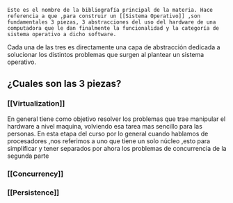 	Este es el nombre de la bibliografía principal de la materia. Hace referencia a que ,para construir un [[Sistema Operativo]] ,son fundamentales 3 piezas, 3 abstracciones del uso del hardware de una computadora que le dan finalmente la funcionalidad y la categoría de sistema operativo a dicho software.

Cada una de las tres es directamente una capa de abstracción dedicada a solucionar los distintos problemas que surgen al plantear un sistema operativo.
## ¿Cuales son las 3 piezas?

### [[Virtualization]]
En general tiene como objetivo resolver los problemas que trae manipular el hardware a nivel maquina, volviendo esa tarea mas sencillo para las personas.
En esta etapa del curso por lo general cuando hablamos de procesadores ,nos referimos a uno que tiene un solo núcleo ,esto para simplificar y tener separados por ahora los problemas de concurrencia de la segunda parte
### [[Concurrency]]

### [[Persistence]]